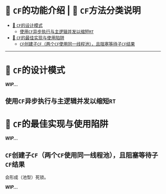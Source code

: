 # 🔧 `CF`的功能介绍 | 💪 `CF`方法分类说明

<!-- START doctoc generated TOC please keep comment here to allow auto update -->
<!-- DON'T EDIT THIS SECTION, INSTEAD RE-RUN doctoc TO UPDATE -->

- [📐 `CF`的设计模式](#-cf%E7%9A%84%E8%AE%BE%E8%AE%A1%E6%A8%A1%E5%BC%8F)
  - [使用`CF`异步执行与主逻辑并发以缩短`RT`](#%E4%BD%BF%E7%94%A8cf%E5%BC%82%E6%AD%A5%E6%89%A7%E8%A1%8C%E4%B8%8E%E4%B8%BB%E9%80%BB%E8%BE%91%E5%B9%B6%E5%8F%91%E4%BB%A5%E7%BC%A9%E7%9F%ADrt)
- [🐻 `CF`的最佳实现与使用陷阱](#-cf%E7%9A%84%E6%9C%80%E4%BD%B3%E5%AE%9E%E7%8E%B0%E4%B8%8E%E4%BD%BF%E7%94%A8%E9%99%B7%E9%98%B1)
  - [`CF`创建子`CF`（两个`CF`使用同一线程池），且阻塞等待子`CF`结果](#cf%E5%88%9B%E5%BB%BA%E5%AD%90cf%E4%B8%A4%E4%B8%AAcf%E4%BD%BF%E7%94%A8%E5%90%8C%E4%B8%80%E7%BA%BF%E7%A8%8B%E6%B1%A0%E4%B8%94%E9%98%BB%E5%A1%9E%E7%AD%89%E5%BE%85%E5%AD%90cf%E7%BB%93%E6%9E%9C)

<!-- END doctoc generated TOC please keep comment here to allow auto update -->

--------------------------------------------------------------------------------

# 📐 `CF`的设计模式

**_WIP..._**

## 使用`CF`异步执行与主逻辑并发以缩短`RT`

# 🐻 `CF`的最佳实现与使用陷阱

**_WIP..._**

## `CF`创建子`CF`（两个`CF`使用同一线程池），且阻塞等待子`CF`结果

会形成（池型）死锁。

**_WIP..._**
